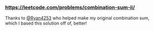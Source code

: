 ### https://leetcode.com/problems/combination-sum-ii/

Thanks to [@Ryan4253](https://github.com/Ryan4253) who helped make my original combination sum, which I based this solution off of, better!